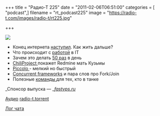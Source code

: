 +++
title = "Радио-Т 225"
date = "2011-02-06T06:51:00"
categories = [ "podcast",]
filename = "rt_podcast225"
image = "https://radio-t.com/images/radio-t/rt225.jpg"

+++

![](https://radio-t.com/images/radio-t/rt225.jpg)

- Конец интернета [наступил](http://www.opennet.ru/opennews/art.shtml?num=29489). Как жить дальше?
- Что происходит с [работой](http://www.networkworld.com/news/2011/020311-it-job-hunting.html?hpg1=bn) в IT
- Зачем это делать [50 раз](http://agile.dzone.com/news/deploying-production-50xday) в день
- [ChiliProject ](http://www.opennet.ru/opennews/art.shtml?num=29482)покажет Redmine мать Кузьмы
- [Piccolo ](http://highscalability.com/blog/2011/2/2/piccolo-building-distributed-programs-that-are-11x-faster-th.html)- мелкий но быстрый
- [Concurrent frameworks](http://tech.puredanger.com/2011/01/14/comparing-concurrent-frameworks/) и пара слов про Fork/Join
- Полезные [команды ](http://www.dzone.com/links/rss/the_tr_command.html)для тех, кто в танке

_Спонсор выпуска — _[_fastvps.ru_](http://fastvps.ru/)

[Аудио](http://archive.rucast.net/radio-t/media/rt_podcast225.mp3)
[radio-t.torrent](http://www.radio-t.com/torrents/rt_podcast225.mp3.torrent)

[Лог чата](http://chat.radio-t.com/logs/radio-t-225.html)


<audio src="http://archive.rucast.net/radio-t/media/rt_podcast225.mp3" preload="none"></audio>
